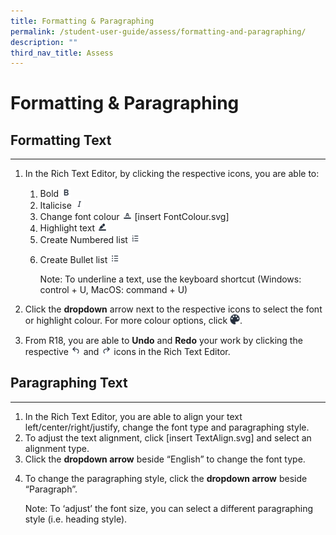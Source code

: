 ```yaml
---
title: Formatting & Paragraphing
permalink: /student-user-guide/assess/formatting-and-paragraphing/
description: ""
third_nav_title: Assess
---
```

<h1 id="formatting-paragraphing">Formatting &amp; Paragraphing</h1>
<h2 id="formatting-text">Formatting Text</h2>
<hr>
<ol>
<li><p>In the Rich Text Editor, by clicking the respective icons, you are able to:</p>
<ol>
<li>Bold <img style="width:1rem; display: inline;" src="/images/Icons/Bold.svg">  </li>
<li>Italicise <img style="width:1rem; display: inline;" src="/images/Icons/Italise.svg"> </li>
<li>Change font colour <img style="width:1rem; display: inline;" src="/images/Icons/FontColour.svg"> [insert FontColour.svg]</li>
<li>Highlight text <img style="width:1rem; display: inline;" src="/images/Icons/Highlight.svg"></li>
<li>Create Numbered list <img style="width:1rem; display: inline;" src="/images/Icons/Numbering.svg"></li>
<li><p>Create Bullet list <img style="width:1rem; display: inline;" src="/images/Icons/Bullet.svg"> </p>
<p>Note: To underline a text, use the keyboard shortcut (Windows: control + U, MacOS: command + U)</p>
</li>
</ol>
</li>
<li><p>Click the <strong>dropdown</strong> arrow next to the respective icons to select the font or highlight colour. For more colour options, click <img style="width:1rem; display: inline;" src="/images/Icons/Drawing.svg">.</p>
</li>
<li>From R18, you are able to <strong>Undo</strong> and <strong>Redo</strong> your work by clicking the respective <img style="width:1rem; display: inline;" src="/images/Icons/Undo.svg"> and <img style="width:1rem; display: inline;" src="/images/Icons/Redo.svg"> icons in the Rich Text Editor.</li>
</ol>
<h2 id="paragraphing-text">Paragraphing Text</h2>
<hr>
<ol>
<li>In the Rich Text Editor, you are able to align your text left/center/right/justify, change the font type and paragraphing style.</li>
<li>To adjust the text alignment, click [insert TextAlign.svg] and select an alignment type.</li>
<li>Click the <strong>dropdown arrow</strong> beside “English” to change the font type.</li>
<li><p>To change the paragraphing style, click the <strong>dropdown arrow</strong> beside “Paragraph”.</p>
<p> Note: To ‘adjust’ the font size, you can select a different paragraphing style (i.e. heading style).</p>
</li>
</ol>